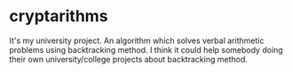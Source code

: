 # cryptarithms
It's my university project. An algorithm which solves verbal arithmetic problems using backtracking method. I think it could help somebody doing their own university/college projects about backtracking method. 

